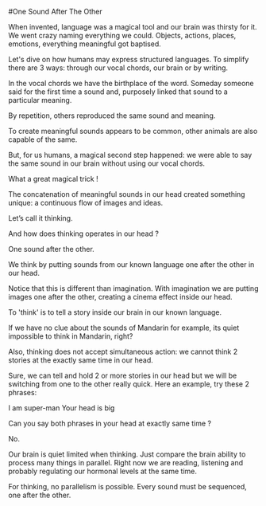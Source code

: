 #One Sound After The Other

When invented, language was a magical tool and our brain was thirsty for it. We went crazy naming everything we could. Objects, actions, places, emotions, everything meaningful got baptised.

Let's dive on how humans may express structured languages. To simplify there are 3 ways: through our vocal chords, our brain or by writing. 

In the vocal chords we have the  birthplace of the word. Someday someone said for the first time a sound and, purposely linked that sound to a particular meaning.  

By repetition, others reproduced the same sound and meaning.

To create meaningful sounds appears to be common, other animals are also capable of the same. 

But, for us humans, a magical second step happened: we were able to say the same sound in our brain without using our vocal chords.

What a great magical trick !

The concatenation of meaningful sounds in our head created something unique: a continuous flow of images and ideas.

Let’s call it thinking.  

And how does thinking operates in our head ?  

One sound after the other.  

We think by putting sounds from our known language one after the other in our head. 

Notice that this is different than imagination. With imagination we are putting images one after the other, creating a cinema effect inside our head. 

To 'think' is to tell a story inside our brain in our known language.

If we have no clue about the sounds of Mandarin for example, its quiet impossible to think in Mandarin, right?

Also, thinking does not accept simultaneous action: we cannot think 2 stories at the exactly same time in our head.

Sure, we can tell and hold 2 or more stories in our head but we will be switching from one to the other really quick. Here an example, try these 2 phrases:

I am super-man
Your head is big

Can you say  both phrases in your head at exactly same time ?

No.

Our brain is quiet limited when thinking. Just compare the brain ability to process many things in parallel. Right now we are reading, listening and probably regulating our hormonal levels at the same time. 

For thinking, no parallelism is possible. Every sound must be sequenced, one after the other. 


